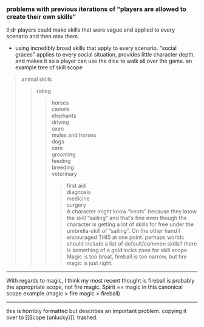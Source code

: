 ### problems with previous iterations of "players are allowed to create their own skills"
tl;dr players could make skills that were vague and applied to every scenario and then max them.
- using incredibly broad skills that apply to every scenario. "social graces" applies to every social situation, provides little character depth, and makes it so a player can use the dice to walk all over the game.
an example tree of skill scope
> animal skills  
>> riding  
>>> horses  
>>> camels  
>>> elephants  
>> driving  
>>> oxen  
>>> mules and horses  
>>> dogs  
>> care  
>>> grooming  
>>> feeding  
>>> breeding  
>>> veterinary  
>>>> first aid  
>>>> diagnosis  
>>>> medicine  
>>>> surgery    
A character might know “knots” because they know the skill “sailing” and that’s fine even though the character is getting a lot of skills for free under the umbrella-skill of “sailing”. 
On the other hand I encouraged THIS at one point.
perhaps worlds should include a list of default/common skills?
there is something of a goldilocks zone for skill scope. Magic is too broat, fireball is too narrow, but fire magic is just right.

---

With regards to magic, I think my most recent thought is fireball is probably the appropriate scope, not fire magic. Spirit == magic in this canonical scope example (magic > fire magic > fireball)

---- 

this is horribly formatted but describes an important problem. copying it over to [[Scope (unlucky)]]. trashed.